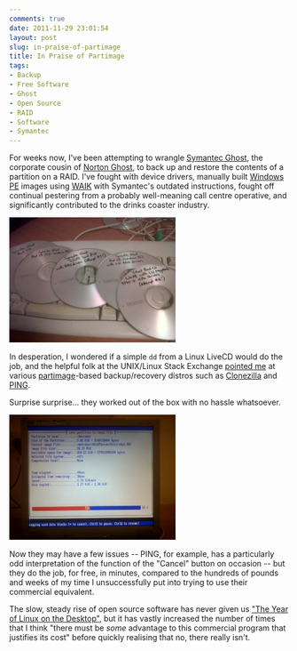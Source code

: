 ```yaml
---
comments: true
date: 2011-11-29 23:01:54
layout: post
slug: in-praise-of-partimage
title: In Praise of Partimage
tags:
- Backup
- Free Software
- Ghost
- Open Source
- RAID
- Software
- Symantec
---
```


For weeks now, I've been attempting to wrangle [Symantec Ghost](http://www.symantec.com/business/ghost-solution-suite), the corporate cousin of [Norton Ghost](http://us.norton.com/ghost), to back up and restore the contents of a partition on a RAID.  I've fought with device drivers, manually built [Windows PE](http://en.wikipedia.org/wiki/Windows_Preinstallation_Environment) images using [WAIK](http://www.microsoft.com/download/en/details.aspx?id=10333) with Symantec's outdated instructions, fought off continual pestering from a probably well-meaning call centre operative, and significantly contributed to the drinks coaster industry.

[![Pile of Useless Boot CDs](/img/blog/2011/11/IMG-20111128-00136-300x225.jpg)](/blog/2011/11/IMG-20111128-00136.jpg)

In desperation, I wondered if a simple `dd` from a Linux LiveCD would do the job, and the helpful folk at the UNIX/Linux Stack Exchange [pointed me](http://unix.stackexchange.com/questions/25528/is-creating-a-sparse-image-using-dd-appropriate-for-backup-restore-from-a-raid) at various [partimage](http://www.partimage.org/Main_Page)-based backup/recovery distros such as [Clonezilla](http://clonezilla.org/) and [PING](http://ping.windowsdream.com/).

Surprise surprise... they worked out of the box with no hassle whatsoever.

[![PartImage Running Successfully](/img/blog/2011/11/IMG-20111128-00133-300x225.jpg)](/blog/2011/11/IMG-20111128-00133.jpg)

Now they may have a few issues -- PING, for example, has a particularly odd interpretation of the function of the "Cancel" button on occasion -- but they do the job, for free, in minutes, compared to the hundreds of pounds and weeks of my time I unsuccessfully put into trying to use their commercial equivalent.

The slow, steady rise of open source software has never given us ["The Year of Linux on the Desktop"](http://en.wikipedia.org/wiki/Desktop_Linux#Year_of_Desktop_Linux), but it has vastly increased the number of times that I think "there must be _some_ advantage to this commercial program that justifies its cost" before quickly realising that no, there really isn't.
